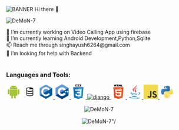 
<img src="https://img.freepik.com/premium-vector/colorful-banner-with-hands-working-computer-different-electronic-gadgets-devices-symbols-programming-software-development-program-coding_198278-4192.jpg" alt="BANNER">
Hi there 👋<br>

<p align="left"> <img src="https://komarev.com/ghpvc/?username=DeMoN-7&label=Profile%20views&color=6600ff&style=flat" alt="DeMoN-7" /> </p>
🔭 I’m currently working on Video Calling App using firebase
<br>🌱 I’m currently learning Android Development,Python,Sqlite
<br>📫 Reach me through singhayush6264@gmail.com
<br>🤔 I’m looking for help with Backend<br><br>
<h3 align="left">Languages and Tools:</h3>
<p align="left">  
 <a href="https://developer.android.com/"target="_blank" rel="noreferrer"><img src="https://github.com/devicons/devicon/blob/master/icons/android/android-original.svg" width="40" height="40"></a>
 <a href="https://firebase.google.com/"><img src="https://github.com/vorillaz/devicons/blob/master/!SVG/firebase.svg" height="40" width="40"></a>
<a href="https://www.cprogramming.com/" target="_blank" rel="noreferrer"> <img src="https://raw.githubusercontent.com/devicons/devicon/master/icons/c/c-original.svg" alt="c" width="40" height="40"/> </a> <a href="https://www.w3schools.com/cpp/" target="_blank" rel="noreferrer"> <img src="https://raw.githubusercontent.com/devicons/devicon/master/icons/cplusplus/cplusplus-original.svg" alt="cplusplus" width="40" height="40"/> </a> <a href="https://www.w3schools.com/css/" target="_blank" rel="noreferrer"> <img src="https://raw.githubusercontent.com/devicons/devicon/master/icons/css3/css3-original-wordmark.svg" alt="css3" width="40" height="40"/> </a> <a href="https://www.djangoproject.com/" target="_blank" rel="noreferrer"> <img src="https://cdn.worldvectorlogo.com/logos/django.svg" alt="django" width="40" height="40"/> </a> <a href="https://www.w3.org/html/" target="_blank" rel="noreferrer"> <img src="https://raw.githubusercontent.com/devicons/devicon/master/icons/html5/html5-original-wordmark.svg" alt="html5" width="40" height="40"/> </a> <a href="https://www.java.com" target="_blank" rel="noreferrer"> <img src="https://raw.githubusercontent.com/devicons/devicon/master/icons/java/java-original.svg" alt="java" width="40" height="40"/> </a> <a href="https://developer.mozilla.org/en-US/docs/Web/JavaScript" target="_blank" rel="noreferrer"> <img src="https://raw.githubusercontent.com/devicons/devicon/master/icons/javascript/javascript-original.svg" alt="javascript" width="40" height="40"/> </a> <a href="https://www.python.org" target="_blank" rel="noreferrer"> <img src="https://raw.githubusercontent.com/devicons/devicon/master/icons/python/python-original.svg" alt="python" width="40" height="40"/> </a> </p>

<p align="center">
<img align="center" src="https://github-readme-stats.vercel.app/api/top-langs?username=DeMoN-7&show_icons=true&theme=dark&locale=en&layout=compact" alt="DeMoN-7"/> 
</p>
<p align="center">
<img align="center" src="https://github-readme-streak-stats.herokuapp.com/?user=DeMoN-7&theme=dark" alt=DeMoN-7"/>
</p>




<!--
**DeMoN-7/DeMoN-7** is a ✨ _special_ ✨ repository because its `README.md` (this file) appears on your GitHub profile.
![Anurag's GitHub stats](https://github-readme-stats.vercel.app/api?username=DeMoN-7&show_icons=true&theme=radical)
Here are some ideas to get you started:

- 🔭 I’m currently working on ...
- 🌱 I’m currently learning ...
- 👯 I’m looking to collaborate on ...
- 🤔 I’m looking for help with ...
- 💬 Ask me about ...
- 📫 How to reach me: ...
- 😄 Pronouns: ...
- ⚡ Fun fact: ...
https://i.gifer.com/xt.gif


<img align=left width="47%" src="https://github-readme-stats.vercel.app/api?username=DeMoN-7&show_icons=true&theme=radical"/>
<img width="47%" src="https://github-readme-stats.vercel.app/api/top-langs/?username=DeMoN-7"/>




(https://github-readme-stats.vercel.app/api?username=DeMoN-7&show_icons=true&theme=transparent)
(https://github-readme-stats.vercel.app/api/top-langs/?username=DeMoN-7&layout=transparent)](https://github.com/anuraghazra/github-readme-stats)



<img src="https://mir-s3-cdn-cf.behance.net/project_modules/max_1200/79731568097599.5b50bca477735.jpg" alt="BANNER">

<h1 align="center">Hi 👋, I'm Adarsh Patel</h1>
<h3 align="center">Welcome to my GitHub Account</h3>

<img align = "right" alt = "Coding" width = "400" src = "https://i.pinimg.com/originals/54/e3/7d/54e37d8074ebcde1d96c77d7b2a7f310.gif">

<p align="left"> <img src="https://komarev.com/ghpvc/?username=adarsh8469&label=Profile%20views&color=0e75b6&style=flat" alt="adarsh8469" /> </p>

<p align="left"> <a href="https://twitter.com/adinitrox" target="blank"><img src="https://img.shields.io/twitter/follow/adinitrox?logo=twitter&style=for-the-badge" alt="adinitrox" /></a> </p>

- 🔭 I’m currently working on *URL Shortener by Dijango*

- 🌱 I’m currently learning *C++ STL*

- 🤝 I’m looking for help with *Competitive Coding*

- 💬 Ask me about *Underrated Developer*

- 📫 How to reach me *adarshpatel.2019527@gmail.com*

- ⚡ Fun fact *I'm a Developer but not developed a single thing.*

<h3 align="left">Connect with me:</h3>
<p align="left">
<a href="https://twitter.com/adinitrox" target="blank"><img align="center" src="https://raw.githubusercontent.com/rahuldkjain/github-profile-readme-generator/master/src/images/icons/Social/twitter.svg" alt="adinitrox" height="30" width="40" /></a>
<a href="https://linkedin.com/in/https://www.linkedin.com/in/adarsh-patel-7167a9248" target="blank"><img align="center" src="https://raw.githubusercontent.com/rahuldkjain/github-profile-readme-generator/master/src/images/icons/Social/linked-in-alt.svg" alt="https://www.linkedin.com/in/adarsh-patel-7167a9248" height="30" width="40" /></a>
<a href="https://fb.com/adarsh patel" target="blank"><img align="center" src="https://raw.githubusercontent.com/rahuldkjain/github-profile-readme-generator/master/src/images/icons/Social/facebook.svg" alt="adarsh patel" height="30" width="40" /></a>
<a href="https://instagram.com/adi_singh8469" target="blank"><img align="center" src="https://raw.githubusercontent.com/rahuldkjain/github-profile-readme-generator/master/src/images/icons/Social/instagram.svg" alt="adi_singh8469" height="30" width="40" /></a>
<a href="https://www.youtube.com/c/nitrox adi" target="blank"><img align="center" src="https://raw.githubusercontent.com/rahuldkjain/github-profile-readme-generator/master/src/images/icons/Social/youtube.svg" alt="nitrox adi" height="30" width="40" /></a>
<a href="https://www.codechef.com/users/https://www.codechef.com/users/adarshpatel10" target="blank"><img align="center" src="https://cdn.jsdelivr.net/npm/simple-icons@3.1.0/icons/codechef.svg" alt="https://www.codechef.com/users/adarshpatel10" height="30" width="40" /></a>
<a href="https://www.hackerrank.com/https://www.hackerrank.com/apdon9956" target="blank"><img align="center" src="https://raw.githubusercontent.com/rahuldkjain/github-profile-readme-generator/master/src/images/icons/Social/hackerrank.svg" alt="https://www.hackerrank.com/apdon9956" height="30" width="40" /></a>
<a href="https://www.leetcode.com/https://leetcode.com/adisingh8469/" target="blank"><img align="center" src="https://raw.githubusercontent.com/rahuldkjain/github-profile-readme-generator/master/src/images/icons/Social/leet-code.svg" alt="https://leetcode.com/adisingh8469/" height="30" width="40" /></a>
<a href="https://www.hackerearth.com/https://www.hackerearth.com/@adarshpatel2019527" target="blank"><img align="center" src="https://raw.githubusercontent.com/rahuldkjain/github-profile-readme-generator/master/src/images/icons/Social/hackerearth.svg" alt="https://www.hackerearth.com/@adarshpatel2019527" height="30" width="40" /></a>
</p>

<h3 align="left">Languages and Tools:</h3>
<p align="left"> <a href="https://aws.amazon.com" target="_blank" rel="noreferrer"> <img src="https://raw.githubusercontent.com/devicons/devicon/master/icons/amazonwebservices/amazonwebservices-original-wordmark.svg" alt="aws" width="40" height="40"/> </a> <a href="https://azure.microsoft.com/en-in/" target="_blank" rel="noreferrer"> <img src="https://www.vectorlogo.zone/logos/microsoft_azure/microsoft_azure-icon.svg" alt="azure" width="40" height="40"/> </a> <a href="https://www.cprogramming.com/" target="_blank" rel="noreferrer"> <img src="https://raw.githubusercontent.com/devicons/devicon/master/icons/c/c-original.svg" alt="c" width="40" height="40"/> </a> <a href="https://www.w3schools.com/cpp/" target="_blank" rel="noreferrer"> <img src="https://raw.githubusercontent.com/devicons/devicon/master/icons/cplusplus/cplusplus-original.svg" alt="cplusplus" width="40" height="40"/> </a> <a href="https://www.w3schools.com/css/" target="_blank" rel="noreferrer"> <img src="https://raw.githubusercontent.com/devicons/devicon/master/icons/css3/css3-original-wordmark.svg" alt="css3" width="40" height="40"/> </a> <a href="https://www.djangoproject.com/" target="_blank" rel="noreferrer"> <img src="https://cdn.worldvectorlogo.com/logos/django.svg" alt="django" width="40" height="40"/> </a> <a href="https://www.w3.org/html/" target="_blank" rel="noreferrer"> <img src="https://raw.githubusercontent.com/devicons/devicon/master/icons/html5/html5-original-wordmark.svg" alt="html5" width="40" height="40"/> </a> <a href="https://www.java.com" target="_blank" rel="noreferrer"> <img src="https://raw.githubusercontent.com/devicons/devicon/master/icons/java/java-original.svg" alt="java" width="40" height="40"/> </a> <a href="https://developer.mozilla.org/en-US/docs/Web/JavaScript" target="_blank" rel="noreferrer"> <img src="https://raw.githubusercontent.com/devicons/devicon/master/icons/javascript/javascript-original.svg" alt="javascript" width="40" height="40"/> </a> <a href="https://www.python.org" target="_blank" rel="noreferrer"> <img src="https://raw.githubusercontent.com/devicons/devicon/master/icons/python/python-original.svg" alt="python" width="40" height="40"/> </a> </p>

<p><img align="left" src="https://github-readme-stats.vercel.app/api/top-langs?username=adarsh8469&show_icons=true&locale=en&layout=compact" alt="adarsh8469" /></p>

<p>&nbsp;<img align="center" src="https://github-readme-stats.vercel.app/api?username=adarsh8469&show_icons=true&locale=en" alt="adarsh8469" /></p>

<p><img align="center" src="https://github-readme-streak-stats.herokuapp.com/?user=adarsh8469&" alt="adarsh8469" /></p>
-->
